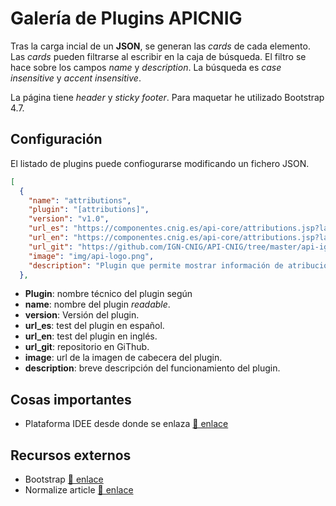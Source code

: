 # Galería de Plugins APICNIG

Tras la carga incial de un **JSON**, se generan las *cards* de cada elemento. Las *cards* pueden filtrarse al escribir en la caja de búsqueda. El filtro se hace sobre los campos *name* y *description*. La búsqueda es *case insensitive* y *accent insensitive*.

La página tiene *header* y *sticky footer*. Para maquetar he utilizado Bootstrap 4.7.

## Configuración 

El listado de plugins puede confiogurarse modificando un fichero JSON.

```json
[
  {
    "name": "attributions",
    "plugin": "[attributions]",
    "version": "v1.0",
    "url_es": "https://componentes.cnig.es/api-core/attributions.jsp?language=es",
    "url_en": "https://componentes.cnig.es/api-core/attributions.jsp?language=en",
    "url_git": "https://github.com/IGN-CNIG/API-CNIG/tree/master/api-ign-js/src/plugins/attributions",
    "image": "img/api-logo.png",
    "description": "Plugin que permite mostrar información de atribuciones sobre las capas que se visualizan."
  },
```

* **Plugin**: nombre técnico del plugin según 
* **name**: nombre del plugin *readable*.
* **version**: Versión del plugin.
* **url_es**: test del plugin en español.
* **url_en**: test del plugin en inglés.
* **url_git**: repositorio en GiThub.
* **image**: url de la imagen de cabecera del plugin.
* **description**: breve descripción del funcionamiento del plugin.


## Cosas importantes

* Plataforma IDEE desde donde se enlaza [🔗 enlace](http://10.67.33.156:8085/cnig-api)


## Recursos externos

* Bootstrap [🔗 enlace](https://getbootstrap.com/docs/4.6/getting-started/introduction/)
* Normalize article [🔗 enlace](https://www.davidbcalhoun.com/2019/matching-accented-strings-in-javascript/)